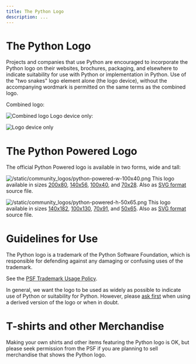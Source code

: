 ```yaml
---
title: The Python Logo
description: ...
---
```



# 




# The Python Logo


Projects and companies that use Python are encouraged to incorporate the Python
logo on their websites, brochures, packaging, and elsewhere to indicate suitability
for use with Python or implementation in Python. Use of the "two snakes" logo element alone (the logo device), without the accompanying wordmark is permitted on the same terms as the combined logo.


Combined logo:


![Combined logo](/static/community_logos/python-logo.png)
Logo device only:


![Logo device only](https://s3.dualstack.us-east-2.amazonaws.com/pythondotorg-assets/media/community/logos/python-logo-only.png)

# The Python Powered Logo


The official Python Powered logo is available in two forms, wide and tall:


![/static/community_logos/python-powered-w-100x40.png](/static/community_logos/python-powered-w-100x40.png)
This logo available in sizes [200x80](/static/community_logos/python-powered-w-200x80.png),
[140x56](/static/community_logos/python-powered-w-140x56.png), [100x40](/static/community_logos/python-powered-w-100x40.png),
and [70x28](/static/community_logos/python-powered-w-70x28.png). Also as
[SVG format](/static/community_logos/python-powered-w.svg) source file.


![/static/community_logos/python-powered-h-50x65.png](/static/community_logos/python-powered-h-50x65.png)
This logo available in sizes [140x182](/static/community_logos/python-powered-h-140x182.png),
[100x130](/static/community_logos/python-powered-h-100x130.png), [70x91](/static/community_logos/python-powered-h-70x91.png),
and [50x65](/static/community_logos/python-powered-h-50x65.png). Also as
[SVG format](/static/community_logos/python-powered-h.svg) source file.




# Guidelines for Use


The Python logo is a trademark of the Python Software Foundation, which is
responsible for defending against any damaging or confusing uses of the
trademark.


See the [PSF Trademark Usage Policy](/psf/trademarks).


In general, we want the logo to be used as widely as possible to indicate
use of Python or suitability for Python. However, please [ask first](mailto:psf-trademarks@python.org) when using a derived version of the
logo or when in doubt.




# T\-shirts and other Merchandise


Making your own shirts and other items featuring the Python logo is OK, but please seek permission from the PSF if you are planning to sell merchandise that shows the Python logo.



